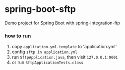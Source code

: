 # spring-boot-sftp

Demo project for Spring Boot with spring-integration-ftp

### how to run

1. copy `application.yml.template` to 'application.yml'
2. config `sftp in application.yml`
3. run `SftpApplication.java`, then visit `127.0.0.1:9001`
4. or run `SftpApplicationTests.class`